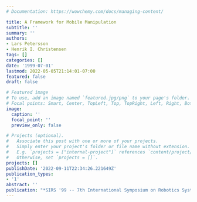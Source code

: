 ```yaml
---
# Documentation: https://wowchemy.com/docs/managing-content/

title: A Framework for Mobile Manipulation
subtitle: ''
summary: ''
authors:
- Lars Petersson
- Henrik I. Christensen
tags: []
categories: []
date: '1999-07-01'
lastmod: 2022-05-05T21:14:01-07:00
featured: false
draft: false

# Featured image
# To use, add an image named `featured.jpg/png` to your page's folder.
# Focal points: Smart, Center, TopLeft, Top, TopRight, Left, Right, BottomLeft, Bottom, BottomRight.
image:
  caption: ''
  focal_point: ''
  preview_only: false

# Projects (optional).
#   Associate this post with one or more of your projects.
#   Simply enter your project's folder or file name without extension.
#   E.g. `projects = ["internal-project"]` references `content/project/deep-learning/index.md`.
#   Otherwise, set `projects = []`.
projects: []
publishDate: '2022-09-11T22:34:26.221649Z'
publication_types:
- '1'
abstract: ''
publication: "*SIRS '99 -- 7th International Symposium on Robotics Systems*"
---
```


